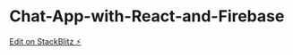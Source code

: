 # Chat-App-with-React-and-Firebase

[Edit on StackBlitz ⚡️](https://stackblitz.com/edit/react-tdwk7e)